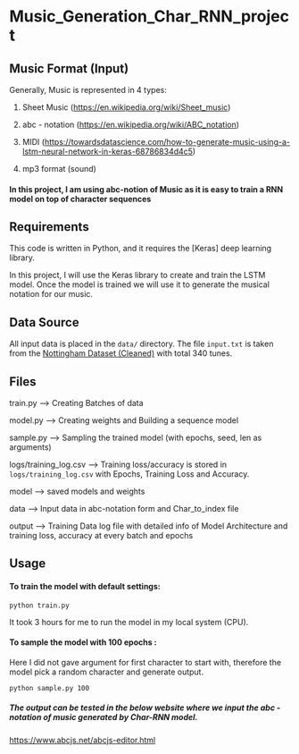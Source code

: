 # Music_Generation_Char_RNN_project


## Music Format (Input)

Generally, Music is represented in 4 types:

1. Sheet Music (https://en.wikipedia.org/wiki/Sheet_music)

2. abc - notation (https://en.wikipedia.org/wiki/ABC_notation)

3. MIDI (https://towardsdatascience.com/how-to-generate-music-using-a-lstm-neural-network-in-keras-68786834d4c5)

4. mp3 format (sound)

#### In this project, I am using abc-notion of Music as it is easy to train a RNN model on top of character sequences

## Requirements

This code is written in Python, and it requires the [Keras] deep learning library.

In this project, I will use the Keras library to create and train the LSTM model. Once the model is trained we will use it to generate the musical notation for our music.

## Data Source

All input data is placed in the `data/` directory. The file `input.txt` is taken from the [Nottingham Dataset (Cleaned)](https://github.com/jukedeck/nottingham-dataset) with total 340 tunes.

## Files

train.py --> Creating Batches of data

model.py --> Creating weights and Building a sequence model

sample.py --> Sampling the trained model (with epochs, seed, len as arguments)

logs/training_log.csv --> Training loss/accuracy is stored in `logs/training_log.csv` with Epochs, Training Loss and Accuracy.

model --> saved models and weights

data --> Input data in abc-notation form and Char_to_index file

output --> Training Data log file with detailed info of Model Architecture and training loss, accuracy at every batch and epochs


## Usage

#### To train the model with default settings:

```
python train.py
```
It took 3 hours for me to run the model in my local system (CPU).

#### To sample the model with 100 epochs :

Here I did not gave argument for first character to start with, therefore the model pick a random character and generate output.

```
python sample.py 100
```

##### The output can be tested in the below website where we input the abc - notation of music generated by Char-RNN model. 
https://www.abcjs.net/abcjs-editor.html

